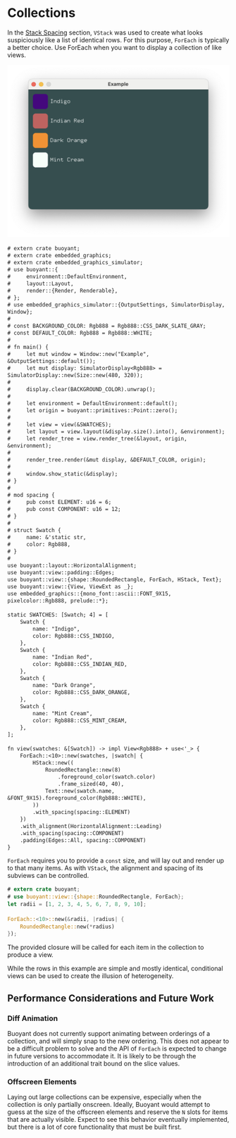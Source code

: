 # Collections

In the [Stack Spacing](./stack-spacing.md) section, `VStack` was used to create what looks
suspiciously like a list of identical rows. For this purpose, `ForEach` is typically a
better choice. Use ForEach when you want to display a collection of like views.

![ForEach](./images/foreach.png)

```rust,no_run
# extern crate buoyant;
# extern crate embedded_graphics;
# extern crate embedded_graphics_simulator;
# use buoyant::{
#     environment::DefaultEnvironment,
#     layout::Layout,
#     render::{Render, Renderable},
# };
# use embedded_graphics_simulator::{OutputSettings, SimulatorDisplay, Window};
#
# const BACKGROUND_COLOR: Rgb888 = Rgb888::CSS_DARK_SLATE_GRAY;
# const DEFAULT_COLOR: Rgb888 = Rgb888::WHITE;
#
# fn main() {
#     let mut window = Window::new("Example", &OutputSettings::default());
#     let mut display: SimulatorDisplay<Rgb888> = SimulatorDisplay::new(Size::new(480, 320));
#
#     display.clear(BACKGROUND_COLOR).unwrap();
#
#     let environment = DefaultEnvironment::default();
#     let origin = buoyant::primitives::Point::zero();
#
#     let view = view(&SWATCHES);
#     let layout = view.layout(&display.size().into(), &environment);
#     let render_tree = view.render_tree(&layout, origin, &environment);
#
#     render_tree.render(&mut display, &DEFAULT_COLOR, origin);
#
#     window.show_static(&display);
# }
#
# mod spacing {
#     pub const ELEMENT: u16 = 6;
#     pub const COMPONENT: u16 = 12;
# }
#
# struct Swatch {
#     name: &'static str,
#     color: Rgb888,
# }
#
use buoyant::layout::HorizontalAlignment;
use buoyant::view::padding::Edges;
use buoyant::view::{shape::RoundedRectangle, ForEach, HStack, Text};
use buoyant::view::{View, ViewExt as _};
use embedded_graphics::{mono_font::ascii::FONT_9X15, pixelcolor::Rgb888, prelude::*};

static SWATCHES: [Swatch; 4] = [
    Swatch {
        name: "Indigo",
        color: Rgb888::CSS_INDIGO,
    },
    Swatch {
        name: "Indian Red",
        color: Rgb888::CSS_INDIAN_RED,
    },
    Swatch {
        name: "Dark Orange",
        color: Rgb888::CSS_DARK_ORANGE,
    },
    Swatch {
        name: "Mint Cream",
        color: Rgb888::CSS_MINT_CREAM,
    },
];

fn view(swatches: &[Swatch]) -> impl View<Rgb888> + use<'_> {
    ForEach::<10>::new(swatches, |swatch| {
        HStack::new((
            RoundedRectangle::new(8)
                .foreground_color(swatch.color)
                .frame_sized(40, 40),
            Text::new(swatch.name, &FONT_9X15).foreground_color(Rgb888::WHITE),
        ))
        .with_spacing(spacing::ELEMENT)
    })
    .with_alignment(HorizontalAlignment::Leading)
    .with_spacing(spacing::COMPONENT)
    .padding(Edges::All, spacing::COMPONENT)
}
```

`ForEach` requires you to provide a `const` size, and will lay out and render up to that
many items. As with `VStack`, the alignment and spacing of its subviews can be controlled.

```rust
# extern crate buoyant;
# use buoyant::view::{shape::RoundedRectangle, ForEach};
let radii = [1, 2, 3, 4, 5, 6, 7, 8, 9, 10];

ForEach::<10>::new(&radii, |radius| {
    RoundedRectangle::new(*radius)
});
```

The provided closure will be called for each item in the collection to produce a view.

While the rows in this example are simple and mostly identical, conditional views can be
used to create the illusion of heterogeneity.

## Performance Considerations and Future Work

### Diff Animation

Buoyant does not currently support animating between orderings of a collection, and
will simply snap to the new ordering. This does not appear to be a difficult problem to
solve and the API of `ForEach` is expected to change in future versions to accommodate it.
It is likely to be through the introduction of an additional trait bound on the slice values.

### Offscreen Elements

Laying out large collections can be expensive, especially when the collection is only
partially onscreen. Ideally, Buoyant would attempt to guess at the size of the offscreen
elements and reserve the `N` slots for items that are actually visible. Expect to see this
behavior eventually implemented, but there is a lot of core functionality that must be
built first.
